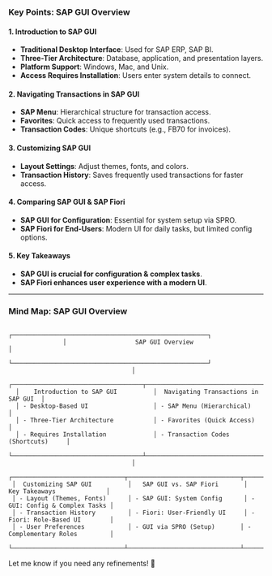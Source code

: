 ### **Key Points: SAP GUI Overview**  

#### **1. Introduction to SAP GUI**  
- **Traditional Desktop Interface**: Used for SAP ERP, SAP BI.  
- **Three-Tier Architecture**: Database, application, and presentation layers.  
- **Platform Support**: Windows, Mac, and Unix.  
- **Access Requires Installation**: Users enter system details to connect.  

#### **2. Navigating Transactions in SAP GUI**  
- **SAP Menu**: Hierarchical structure for transaction access.  
- **Favorites**: Quick access to frequently used transactions.  
- **Transaction Codes**: Unique shortcuts (e.g., FB70 for invoices).  

#### **3. Customizing SAP GUI**  
- **Layout Settings**: Adjust themes, fonts, and colors.  
- **Transaction History**: Saves frequently used transactions for faster access.  

#### **4. Comparing SAP GUI & SAP Fiori**  
- **SAP GUI for Configuration**: Essential for system setup via SPRO.  
- **SAP Fiori for End-Users**: Modern UI for daily tasks, but limited config options.  

#### **5. Key Takeaways**  
- **SAP GUI is crucial for configuration & complex tasks**.  
- **SAP Fiori enhances user experience with a modern UI**.  

---

### **Mind Map: SAP GUI Overview**  

```plaintext
               ┌──────────────────────────────────────────────────────┐
               │                   SAP GUI Overview                   │
               └──────────────────────────────────────────────────────┘
                                  │
  ┌────────────────────────────────────┬──────────────────────────────────────┐
  │    Introduction to SAP GUI          │  Navigating Transactions in SAP GUI  │
  │ - Desktop-Based UI                  │ - SAP Menu (Hierarchical)           │
  │ - Three-Tier Architecture           │ - Favorites (Quick Access)          │
  │ - Requires Installation             │ - Transaction Codes (Shortcuts)     │
  └────────────────────────────────────┴──────────────────────────────────────┘
                                  │
 ┌───────────────────────────────┬───────────────────────────────┬───────────────────────────────┐
 │  Customizing SAP GUI          │   SAP GUI vs. SAP Fiori       │    Key Takeaways              │
 │ - Layout (Themes, Fonts)      │ - SAP GUI: System Config      │ - GUI: Config & Complex Tasks │
 │ - Transaction History         │ - Fiori: User-Friendly UI     │ - Fiori: Role-Based UI        │
 │ - User Preferences            │ - GUI via SPRO (Setup)       │ - Complementary Roles         │
 └───────────────────────────────┴───────────────────────────────┴───────────────────────────────┘
```

Let me know if you need any refinements! 🚀